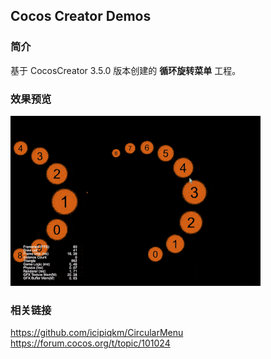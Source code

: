 ## Cocos Creator Demos

### 简介
基于 CocosCreator 3.5.0 版本创建的 **循环旋转菜单** 工程。

### 效果预览
![image](../../../gif/202201/2022012053.gif)

### 相关链接
https://github.com/icipiqkm/CircularMenu    
https://forum.cocos.org/t/topic/101024